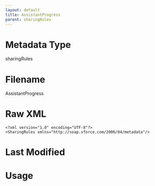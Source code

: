 ```yaml
---
layout: default
title: AssistantProgress
parent: sharingRules
---
```

# Metadata Type
sharingRules


# Filename 
AssistantProgress


# Raw XML
```
<?xml version="1.0" encoding="UTF-8"?>
<SharingRules xmlns="http://soap.sforce.com/2006/04/metadata"/>
```


# Last Modified


# Usage
